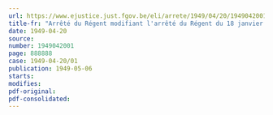 ```yaml
---
url: https://www.ejustice.just.fgov.be/eli/arrete/1949/04/20/1949042001/justel
title-fr: "Arrêté du Régent modifiant l'arrêté du Régent du 18 janvier 1949 instituant une commission du revenu national"
date: 1949-04-20
source:
number: 1949042001
page: 888888
case: 1949-04-20/01
publication: 1949-05-06
starts:
modifies:
pdf-original:
pdf-consolidated:
---
```


